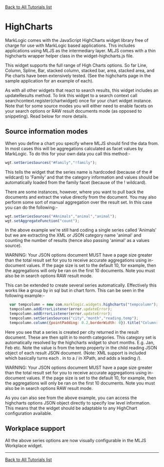 [Back to All Tutorials list](tutorial-all.html)
# HighCharts

MarkLogic comes with the JavaScript HighCharts widget library free of charge for use with MarkLogic based applications. This
includes applications using MLJS as the intermediary layer. MLJS comes with a thin highcharts wrapper helper class in
the widget-highcharts.js file.

This widget supports the full range of High Charts options. So far Line, Column, Spline, Bar, stacked column, stacked bar,
area, stacked area, and Pie charts have been extensively tested. (See the highcharts page in the sample application for
an example of each).

As with all other widgets that react to search results, this widget includes an updateResults method. To link this widget
to a search context call searchcontext.register(chartwidget) once for your chart widget instance. Note that for
some source modes you will either need to enable facets on your search options or RAW result documents mode (as opposed
to snippeting). Read below for more details.

## Source information modes

When you define a chart you specify where MLJS should find the data from. In most cases this will be aggregations
calculated as facet values by MarkLogic. To do this for your own data you call this method:-

```javascript
wgt.setSeriesSources("#Family","!family");
```

This tells the widget that the series name is hardcoded (because of the # wildcard) to 'Family' and that the category
information and values should be automatically loaded from the family facet (because of the ! wildcard).

There are some instances, however, where you want to pull back the documents and extract the value directly from the
document. You may also perform some sort of manual aggregation over the result set. In this case you can do the
following:-

```javascript
wgt.setSeriesSources("#Animals","animal","animal");
wgt.setAggregateFunction("count");
```

In the above example we're still hard coding a single series called 'Animals' but we are extracting the XML or JSON
category name 'animal' and counting the number of results (hence also passing 'animal' as a values source).

WARNING: Your JSON options document MUST have a page size greater than the total result set for you to receive
accurate aggregations using in-document values. If the page size is set to the default 10, for example, then the
aggregations will only be ran on the first 10 documents. Note you must also be in search options RAW result mode.

This can be extended to create several series automatically. Effectively this works like a group by in sql but in chart
form. This can be seen in the following example:-

```javascript
  var tempcolumn = new com.marklogic.widgets.highcharts("tempcolumn");
  tempcolumn.addErrorListener(error.updateError);
  tempcolumn.addErrorListener(error.updateError);
  tempcolumn.setSeriesSources("city","month","reading.temp");
  tempcolumn.column({pointPadding: 0.2,borderWidth: 0}).title("Column: City temperature means").subtitle("Degrees C").yTitle("C");
```

Here you see that a series is created per city returned in the result document. These are then split in to month
categories. This category set is automatically resolved by the highcharts widget to short months. E.g. Jan, Feb etc.
Note the value is from the temp property in the child reading JSON object of each result JSON document. (Note: XML
support is included which basically turns each . in to a / in XPath, and adds a leading /).

WARNING: Your JSON options document MUST have a page size greater than the total result set for you to receive
accurate aggregations using in-document values. If the page size is set to the default 10, for example, then the
aggregations will only be ran on the first 10 documents. Note you must also be in search options RAW result mode.

As you can also see from the above example, you can access the highcharts options JSON object directly to specify low
level information. This means that the widget should be adaptable to any HighChart configuration available.

## Workplace support

All the above series options are now visually configurable in the MLJS Workplace widget.

- - - -

[Back to All Tutorials list](tutorial-all.html)
